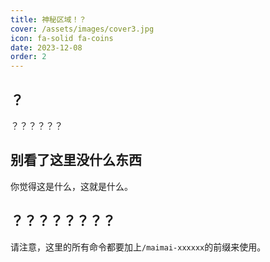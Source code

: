 ```yaml
---
title: 神秘区域！？
cover: /assets/images/cover3.jpg
icon: fa-solid fa-coins
date: 2023-12-08
order: 2
---
```


## ？

？？？？？？

## 别看了这里没什么东西

你觉得这是什么，这就是什么。

## ？？？？？？？？

请注意，这里的所有命令都要加上`/maimai-xxxxxx`的前缀来使用。